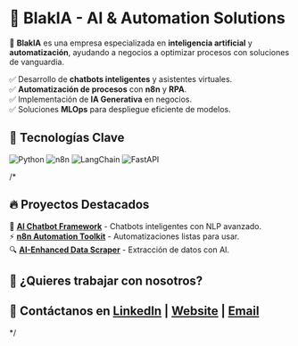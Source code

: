 # 🤖 BlakIA - AI & Automation Solutions
🚀 **BlakIA** es una empresa especializada en **inteligencia artificial** y **automatización**, ayudando a negocios a optimizar procesos con soluciones de vanguardia.

✅ Desarrollo de **chatbots inteligentes** y asistentes virtuales.  
✅ **Automatización de procesos** con **n8n** y **RPA**.  
✅ Implementación de **IA Generativa** en negocios.  
✅ Soluciones **MLOps** para despliegue eficiente de modelos.  

## 🚀 Tecnologías Clave
![Python](https://img.shields.io/badge/-Python-3776AB?style=flat-square&logo=python&logoColor=white)
![n8n](https://img.shields.io/badge/-n8n-0B122A?style=flat-square&logo=n8n)
![LangChain](https://img.shields.io/badge/-LangChain-FF6F00?style=flat-square)
![FastAPI](https://img.shields.io/badge/-FastAPI-009688?style=flat-square&logo=fastapi&logoColor=white)


/*
## 🔥 Proyectos Destacados
🚀 **[AI Chatbot Framework](https://github.com/BlakIA/ai-chatbot-framework)** - Chatbots inteligentes con NLP avanzado.  
⚡ **[n8n Automation Toolkit](https://github.com/BlakIA/n8n-automation-toolkit)** - Automatizaciones listas para usar.  
🔍 **[AI-Enhanced Data Scraper](https://github.com/BlakIA/ai-data-scraper)** - Extracción de datos con AI.  

## 💼 ¿Quieres trabajar con nosotros?
📩 Contáctanos en [LinkedIn](https://linkedin.com/) | [Website](https://blakia.com) | [Email](mailto:contacto@blakia.com)  
---
*/
